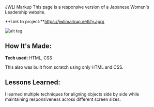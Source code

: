 


JWLI Markup
This page is a responsive version of a Japanese Women's Leadership website.

**Link to project:**https://jwlimarkup.netlify.app/

![alt tag](https://i.imgur.com/QLIwjgi.png)

## How It's Made:

**Tech used:** HTML, CSS

This also was built from scratch using only HTML and CSS. 


## Lessons Learned:
I learned multiple techniques for aligning objects side by side while maintaining responsiveness across different screen sizes.

